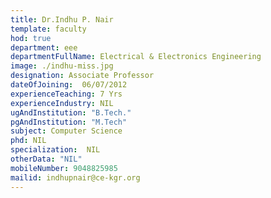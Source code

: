 ```yaml
---
title: Dr.Indhu P. Nair
template: faculty
hod: true
department: eee
departmentFullName: Electrical & Electronics Engineering
image: ./indhu-miss.jpg
designation: Associate Professor
dateOfJoining: 	06/07/2012
experienceTeaching: 7 Yrs
experienceIndustry: NIL
ugAndInstitution: "B.Tech."
pgAndInstitution: "M.Tech"
subject: Computer Science
phd: NIL
specialization:  NIL
otherData: "NIL"
mobileNumber: 9048825985
mailid: indhupnair@ce-kgr.org
---
```

